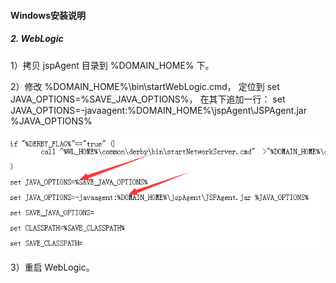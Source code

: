 #### Windows安装说明
##### 2. WebLogic
1）拷贝 jspAgent 目录到 %DOMAIN_HOME% 下。

2）修改 %DOMAIN_HOME%\bin\startWebLogic.cmd， 定位到
set JAVA_OPTIONS=%SAVE_JAVA_OPTIONS%， 在其下追加一行：
set JAVA_OPTIONS=-javaagent:%DOMAIN_HOME%\jspAgent\JSPAgent.jar %JAVA_OPTIONS%

![](/assets/Windows_Weblogic_1.png)

3）重启 WebLogic。